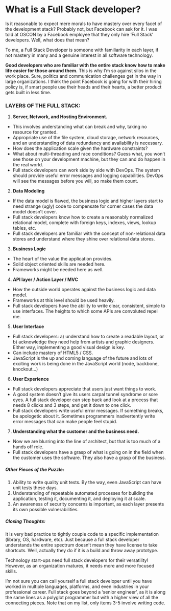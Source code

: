 What is a Full Stack developer?
=========================

Is it reasonable to expect mere morals to have mastery over every facet of the development stack? Probably not, but Facebook can ask for it. I was told at OSCON by a Facebook employee that they only hire ‘Full Stack’ developers.  Well, what does that mean?

To me, a Full Stack Developer is someone with familiarity in each layer, if not mastery in many and a genuine interest in all software technology.

**Good developers who are familiar with the entire stack know how to make life easier for those around them.** This is why I’m so against silos in the work place. Sure, politics and communication challenges get in the way in large organizations. I think the point Facebook is going for with their hiring policy is, if smart people use their heads and their hearts, a better product gets built in less time.

### **LAYERS OF THE FULL STACK:**

1. **Server, Network, and Hosting Environment.**
  - This involves understanding what can break and why, taking no resource for granted.
  - Appropriate use of the file system, cloud storage, network resources, and an understanding of data redundancy and availability is necessary.
  - How does the application scale given the hardware constraints?
  - What about multi-threading and race conditions? Guess what, you won’t see those on your development machine, but they can and do happen in the real world.
  - Full stack developers can work side by side with DevOps. The system should provide useful error messages and logging capabilities. DevOps will see the messages before you will, so make them count.
2. **Data Modeling**
  - If the data model is flawed, the business logic and higher layers start to need strange (ugly) code to compensate for corner cases the data model doesn’t cover.
  - Full stack developers know how to create a reasonably normalized relational model, complete with foreign keys, indexes, views, lookup tables, etc.
  - Full stack developers are familiar with the concept of non-relational data stores and understand where they shine over relational data stores.
3. **Business Logic**
  - The heart of the value the application provides.
  - Solid object oriented skills are needed here.
  - Frameworks might be needed here as well.
4. **API layer / Action Layer / MVC**
  - How the outside world operates against the business logic and data model.
  - Frameworks at this level should be used heavily.
  - Full stack developers have the ability to write clear, consistent, simple to use interfaces. The heights to which some APIs are convoluted repel me.
5. **User Interface**
  - Full stack developers: a) understand how to create a readable layout, or b) acknowledge they need help from artists and graphic designers. Either way, implementing a good visual design is key.
  - Can include mastery of HTML5 / CSS.
  - JavaScript is the up and coming language of the future and lots of exciting work is being done in the JavaScript world (node, backbone, knockout…)
6. **User Experience**
  - Full stack developers appreciate that users just want things to work.
  - A good system doesn’t give its users carpal tunnel syndrome or sore eyes. A full stack developer can step back and look at a process that needs 8 clicks and 3 steps, and get it down to one click.
  - Full stack developers write useful error messages. If something breaks, be apologetic about it. Sometimes programmers inadvertently write error messages that can make people feel stupid.
7. **Understanding what the customer and the business need.**
  - Now we are blurring into the line of architect, but that is too much of a hands off role.
  - Full stack developers have a grasp of what is going on in the field when the customer uses the software. They also have a grasp of the business.
 

##### **Other Pieces of the Puzzle:**

1. Ability to write quality unit tests. By the way, even JavaScript can have unit tests these days.
2. Understanding of repeatable automated processes for building the application, testing it, documenting it, and deploying it at scale.
3. An awareness of security concerns is important, as each layer presents its own possible vulnerabilities.
 

##### **Closing Thoughts:**

It is very bad practice to tightly couple code to a specific implementation (library, OS, hardware, etc). Just because a full stack developer understands the entire spectrum doesn’t mean they have license to take shortcuts. Well, actually they do if it is a build and throw away prototype.

Technology start-ups need full stack developers for their versatility!  However, as an organization matures, it needs more and more focused skills.

I’m not sure you can call yourself a full stack developer until you have worked in multiple languages, platforms, and even industries in your professional career. Full stack goes beyond a ‘senior engineer’, as it is along the same lines as a polyglot programmer but with a higher view of all the connecting pieces. Note that on my list, only items 3-5 involve writing code.

